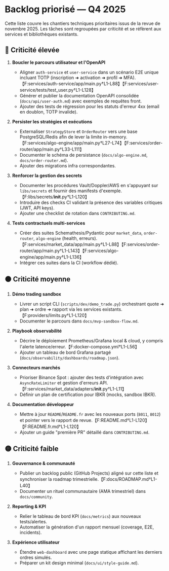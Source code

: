 # Backlog priorisé — Q4 2025

Cette liste couvre les chantiers techniques prioritaires issus de la revue de novembre 2025.
Les tâches sont regroupées par criticité et se réfèrent aux services et bibliothèques existants.

## 🔴 Criticité élevée

1. **Boucler le parcours utilisateur et l'OpenAPI**
   - Aligner `auth-service` et `user-service` dans un scénario E2E unique incluant TOTP (inscription ➜ activation ➜ profil ➜ MFA).【F:services/auth-service/app/main.py†L1-L88】【F:services/user-service/tests/test_user.py†L1-L128】
   - Générer et publier la documentation OpenAPI consolidée (`docs/api/user-auth.md`) avec exemples de requêtes front.
   - Ajouter des tests de régression pour les statuts d'erreur 4xx (email en doublon, TOTP invalide).

2. **Persister les stratégies et exécutions**
   - Externaliser `StrategyStore` et `OrderRouter` vers une base PostgreSQL/Redis afin de lever la limite in-memory.【F:services/algo-engine/app/main.py†L27-L74】【F:services/order-router/app/main.py†L33-L111】
   - Documenter le schéma de persistance (`docs/algo-engine.md`, `docs/order-router.md`).
   - Ajouter des migrations infra correspondantes.

3. **Renforcer la gestion des secrets**
   - Documenter les procédures Vault/Doppler/AWS en s'appuyant sur `libs/secrets` et fournir des manifests d'exemple.【F:libs/secrets/__init__.py†L1-L120】
   - Introduire des checks CI validant la présence des variables critiques (JWT, API keys).
   - Ajouter une checklist de rotation dans `CONTRIBUTING.md`.

4. **Tests contractuels multi-services**
   - Créer des suites Schemathesis/Pydantic pour `market_data`, `order-router`, `algo-engine` (health, erreurs).【F:services/market_data/app/main.py†L1-L88】【F:services/order-router/app/main.py†L1-L143】【F:services/algo-engine/app/main.py†L1-L136】
   - Intégrer ces suites dans la CI (workflow dédié).

## 🟠 Criticité moyenne

1. **Démo trading sandbox**
   - Livrer un script CLI (`scripts/dev/demo_trade.py`) orchestrant quote ➜ plan ➜ ordre ➜ rapport via les services existants.【F:providers/limits.py†L1-L120】
   - Documenter le parcours dans `docs/mvp-sandbox-flow.md`.

2. **Playbook observabilité**
   - Décrire le déploiement Prometheus/Grafana local & cloud, y compris l'alerte latence/erreur.【F:docker-compose.yml†L1-L56】
   - Ajouter un tableau de bord Grafana partagé (`docs/observability/dashboards/roadmap.json`).

3. **Connecteurs marchés**
   - Prioriser Binance Spot : ajouter des tests d'intégration avec `AsyncRateLimiter` et gestion d'erreurs API.【F:services/market_data/adapters/__init__.py†L1-L11】
   - Définir un plan de certification pour IBKR (mocks, sandbox IBKR).

4. **Documentation développeur**
   - Mettre à jour `README`/`README.fr` avec les nouveaux ports (`8011`, `8012`) et pointer vers le rapport de revue.【F:README.md†L1-L120】【F:README.fr.md†L1-L120】
   - Ajouter un guide "première PR" détaillé dans `CONTRIBUTING.md`.

## 🟡 Criticité faible

1. **Gouvernance & communauté**
   - Publier un backlog public (GitHub Projects) aligné sur cette liste et synchroniser la roadmap trimestrielle.【F:docs/ROADMAP.md†L1-L40】
   - Documenter un rituel communautaire (AMA trimestriel) dans `docs/community`.

2. **Reporting & KPI**
   - Relier le tableau de bord KPI (`docs/metrics`) aux nouveaux tests/alertes.
   - Automatiser la génération d'un rapport mensuel (coverage, E2E, incidents).

3. **Expérience utilisateur**
   - Étendre `web-dashboard` avec une page statique affichant les derniers ordres simulés.
   - Préparer un kit design minimal (`docs/ui/style-guide.md`).
